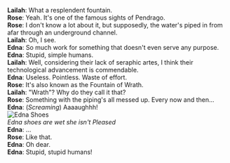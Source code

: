 **Lailah**:  What a resplendent fountain.  
**Rose**:  Yeah. It's one of the famous sights of Pendrago.  
**Rose**:  I don't know a lot about it, but supposedly, the water's piped in from afar through an underground channel.  
**Lailah**:  Oh, I see.  
**Edna**:  So much work for something that doesn't even serve any purpose.  
**Edna**:  Stupid, simple humans.  
**Lailah**:  Well, considering their lack of seraphic artes, I think their technological advancement is commendable.  
**Edna**:  Useless. Pointless. Waste of effort.  
**Rose**:  It's also known as the Fountain of Wrath.  
**Lailah**:  "Wrath"? Why do they call it that?  
**Rose**:  Something with the piping's all messed up. Every now and then...  
**Edna**:  (*Screaming*) Aaaaughhh!  
![Edna Shoes](http://i.imgur.com/yvZ9X1Rm.png)  
*Edna shoes are wet she isn't Pleased*  
**Edna**:  ...  
**Rose**:  Like that.  
**Edna**:  Oh dear.  
**Edna**:  Stupid, stupid humans!  